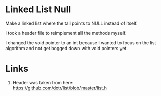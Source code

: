 # Linked List Null

Make a linked list where the tail points to NULL instead of itself.

I took a header file to reimplement all the methods myself.

I changed the void pointer to an int because I wanted to focus on the list algorithm and not
get bogged down with void pointers yet.

# Links

1. Header was taken from here: https://github.com/dxtr/list/blob/master/list.h
